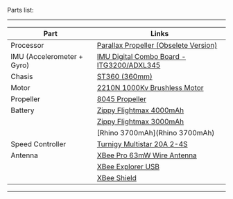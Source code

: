Parts list:

---

| Part | Links |
| ------------- | ------------- |
| Processor | [Parallax Propeller (Obselete Version)](http://www.parallax.com/microcontrollers/propeller) |
| IMU (Accelerometer + Gyro) | [IMU Digital Combo Board - ITG3200/ADXL345](https://www.sparkfun.com/products/10121) |
| Chasis | [ST360 (360mm)](http://www.hobbyking.com/hobbyking/store/__28592__st360_quadcopter_frame_w_motors_and_propellers_360mm.html) |
| Motor | [2210N 1000Kv Brushless Motor](http://www.hobbyking.com/hobbyking/store/__8621__2210n_1000kv_brushless_motor.html)
| Propeller | [8045 Propeller](http://www.hobbyking.com/hobbyking/store/__22440__slow_fly_electric_prop_8045_sf_4_pc_green_.html) |
| Battery | [Zippy Flightmax 4000mAh](http://www.hobbyking.com/hobbyking/store/uh_viewItem.asp?idProduct=7634) |
| | [Zippy Flightmax 3000mAh](http://www.hobbyking.com/hobbyking/store/__8851__ZIPPY_Flightmax_3000mAh_3S1P_20C.html) |
| | [Rhino 3700mAh](Rhino 3700mAh) |
| Speed Controller | [Turnigy Multistar 20A 2-4S](http://www.hobbyking.com/hobbyking/store/__25364__Turnigy_Multistar_20_Amp_Multi_rotor_Brushless_ESC_2_4S.html) |
| Antenna | [XBee Pro 63mW Wire Antenna](https://www.sparkfun.com/products/10421) |
| | [XBee Explorer USB](https://www.sparkfun.com/products/8687)
| | [XBee Shield](https://www.sparkfun.com/products/10854) |

---